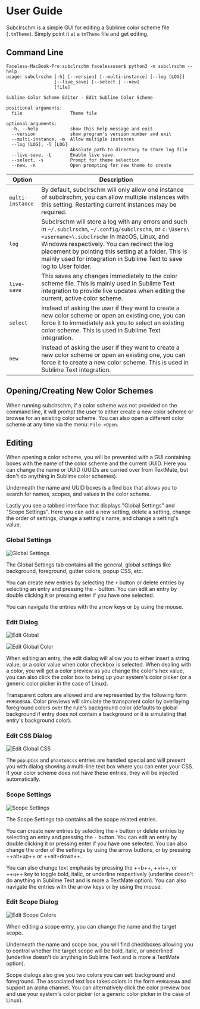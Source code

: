# User Guide

Subclrschm is a simple GUI for editing a Sublime color scheme file (`.tmTheme`). Simply point it at a `tmTheme` file and get editing.

## Command Line

```
Faceless-MacBook-Pro:subclrschm facelessuser$ python3 -m subclrschm --help
usage: subclrschm [-h] [--version] [--multi-instance] [--log [LOG]]
                  [--live_save] [--select | --new]
                  [file]

Sublime Color Scheme Editor - Edit Sublime Color Scheme

positional arguments:
  file                  Theme file

optional arguments:
  -h, --help            show this help message and exit
  --version             show program's version number and exit
  --multi-instance, -m  Allow multiple instances
  --log [LOG], -l [LOG]
                        Absolute path to directory to store log file
  --live-save, -L       Enable live save.
  --select, -s          Prompt for theme selection
  --new, -n             Open prompting for new theme to create
```

Option           | Description
---------------- | -----------
`multi-instance` | By default, subclrschm will only allow one instance of subclrschm, you can allow multiple instances with this setting. Restarting current instances may be required.
`log`            | Subclrschm will store a log with any errors and such in `~/.subclrschm`, `~/.config/subclrschm`, or `c:\Users\<username>\.subclrschm` in macOS, Linux, and Windows respectively. You can redirect the log placement by pointing this setting at a folder.  This is mainly used for integration in Sublime Text to save log to User folder.
`live-save`      | This saves any changes immediately to the color scheme file. This is mainly used in Sublime Text integration to provide live updates when editing the current, active color scheme.
`select`         | Instead of asking the user if they want to create a new color scheme or open an existing one, you can force it to immediately ask you to select an existing color scheme.  This is used in Sublime Text integration.
`new`            | Instead of asking the user if they want to create a new color scheme or open an existing one, you can force it to create a new color scheme.  This is used in Sublime Text integration.

## Opening/Creating New Color Schemes

When running subclrschm, if a color scheme was not provided on the command line, it will prompt the user to either create a new color scheme or browse for an existing color scheme. You can also open a different color scheme at any time via the menu: `File->Open`.

## Editing

When opening a color scheme, you will be prevented with a GUI containing boxes with the name of the color scheme and the current UUID. Here you can change the name or UUID (UUIDs are carried over from TextMate, but don't do anything in Sublime color schemes).

Underneath the name and UUID boxes is a find box that allows you to search for names, scopes, and values in the color scheme.

Lastly you see a tabbed interface that displays "Global Settings" and "Scope Settings".  Here you can add a new setting, delete  a setting, change the order of settings, change a setting's name, and change a setting's value.

### Global Settings

![Global Settings](./images/global_settings.png)

The Global Settings tab contains all the general, global settings like background, foreground, gutter colors, popup CSS, etc.

You can create new entries by selecting the `+` button or delete entries by selecting an entry and pressing the `-` button.  You can edit an entry by double clicking it or pressing enter if you have one selected.

You can navigate the entries with the arrow keys or by using the mouse.

### Edit Dialog

![Edit Global](./images/edit_global.png)

![Edit Global Color](./images/edit_global_color.png)

When editing an entry, the edit dialog will allow you to either insert a string value, or a color value when color checkbox is selected.  When dealing with a color, you will get a color preview as you change the color's hex value, you can also click the color box to bring up your system's color picker (or a generic color picker in the case of Linux).

Transparent colors are allowed and are represented by the following form `#RRGGBBAA`. Color previews will simulate the transparent color by overlaying foreground colors over the rule's background color (defaults to global background if entry does not contain a background or it is simulating that entry's background color).

### Edit CSS Dialog

![Edit Global CSS](./images/edit_global_css.png)

The `popupCss` and `phantomCss` entries are handled special and will present you with dialog showing a multi-line text box where you can enter your CSS.  If your color scheme does not have these entries, they will be injected automatically.

### Scope Settings

![Scope Settings](./images/scope_settings.png)

The Scope Settings tab contains all the scope related entries.

You can create new entries by selecting the `+` button or delete entries by selecting an entry and pressing the `-` button.  You can edit an entry by double clicking it or pressing enter if you have one selected.  You can also change the order of the settings by using the arrow buttons, or by pressing ++alt+up++ or ++alt+down++.

You can also change text emphasis by pressing the ++b++, ++i++, or ++u++ key to toggle bold, italic, or underline respectively (underline doesn't do anything in Sublime Text and is more a TextMate option).
You can also navigate the entries with the arrow keys or by using the mouse.

### Edit Scope Dialog

![Edit Scope Colors](./images/edit_scope_color.png)

When editing a scope entry, you can change the name and the target scope.

Underneath the name and scope box, you will find checkboxes allowing you to control whether the target scope will be bold, italic, or underlined (underline doesn't do anything in Sublime Text and is more a TextMate option).

Scope dialogs also give you two colors you can set: background and foreground. The associated text box takes colors in the form `#RRGGBBAA` and support an alpha channel.  You can alternatively click the color preview box and use your system's color picker (or a generic color picker in the case of Linux).
